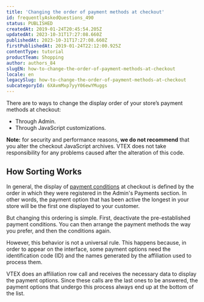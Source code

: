 ```yaml
---
title: 'Changing the order of payment methods at checkout'
id: frequentlyAskedQuestions_490
status: PUBLISHED
createdAt: 2019-01-24T20:45:54.205Z
updatedAt: 2023-10-31T17:27:08.660Z
publishedAt: 2023-10-31T17:27:08.660Z
firstPublishedAt: 2019-01-24T22:12:00.925Z
contentType: tutorial
productTeam: Shopping
author: authors_84
slugEN: how-to-change-the-order-of-payment-methods-at-checkout
locale: en
legacySlug: how-to-change-the-order-of-payment-methods-at-checkout
subcategoryId: 6XAvmMxp7yyY06ewYMuggs
---
```


There are to ways to change the display order of your store’s payment methods at checkout:
- Through Admin.
- Through JavaScript customizations.

<div class="alert alert-warning">
<strong>Note:</strong> for security and performance reasons, <strong>we do not recommend</strong> that you alter the checkout JavaScript archives. VTEX does not take responsibility for any problems caused after the alteration of this code. 
</div>

## How Sorting Works

In general, the display of [payment conditions](/en/tutorial/how-to-configure-payment-conditions) at checkout is defined by the order in which they were registered in the Admin's Payments section. In other words, the payment option that has been active the longest in your store will be the first one displayed to your customer. 

But changing this ordering is simple. First, deactivate the pre-established payment conditions. You can then arrange the payment methods the way you prefer, and then the conditions again.

However, this behavior is not a universal rule. This happens because, in order to appear on the interface, some payment options need the identification code (ID) and the names generated by the affiliation used to process them.

VTEX does an affiliation row call and receives the necessary data to display the payment options. Since these calls are the last ones to be answered, the payment options that undergo this process always end up at the bottom of the list.
